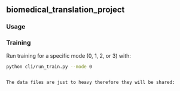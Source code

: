 ## biomedical_translation_project


### Usage
### Training
Run training for a specific mode (0, 1, 2, or 3) with:
```bash
python cli/run_train.py --mode 0


The data files are just to heavy therefore they will be shared: 

